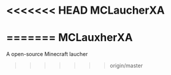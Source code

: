 <<<<<<< HEAD
MCLaucherXA
===========
=======
MCLauxherXA
===========

A open-source Minecraft laucher
>>>>>>> origin/master
